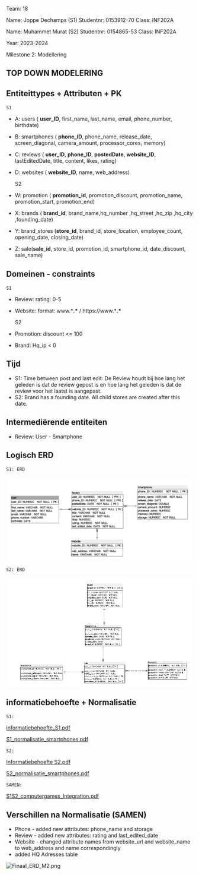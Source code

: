 Team: 18

Name: Joppe Dechamps (S1)
Studentnr: 0153912-70
Class: INF202A

Name: Muhammet Murat (S2)
Studentnr: 0154865-53
Class: INF202A

Year: 2023-2024

Milestone 2: Modellering

TOP DOWN MODELERING
---

Entiteittypes + Attributen + PK
---
    S1
- A: users ( **user_ID**, first_name, last_name, email, phone_number, birthdate)
- B: smartphones ( **phone_ID**, phone_name, release_date, screen_diagonal, camera_amount, processor_cores, memory)
- C: reviews ( **user_ID**, **phone_ID**, **postedDate**, **website_ID**, lastEditedDate, title, content, likes, rating)
- D: websites ( **website_ID**, name, web_address)


    S2
- W: promotion ( **promotion_id**, promotion_discount, promotion_name, promotion_start, promotion_end)
- X: brands ( **brand_id**, brand_name,hq_number ,hq_street ,hq_zip ,hq_city ,founding_date)
- Y: brand_stores (**store_id**, brand_id, store_location, employee_count, opening_date, closing_date)
- Z: sale(**sale_id**, store_id, promotion_id, smartphone_id, date_discount, sale_name)


Domeinen - constraints
--- 
    S1
- Review: rating: 0-5
- Website: format: www.\***.\*** / https\://www.\***.\***


    S2
- Promotion: discount <= 100
- Brand: Hq_ip < 0

Tijd 
---
- S1: Time between post and last edit: De Review houdt bij hoe lang het geleden is dat de review gepost is en hoe lang het geleden is dat de review voor het laatst is aangepast.
- S2: Brand has a founding date. All child stores are created after this date. 


Intermediërende  entiteiten
---
- Review: User - Smartphone


Logisch ERD 
---
    S1: ERD
![S1_logisch.png](../S1/S1_ERD_Joppe_Dechamps.png)

    S2: ERD

![S2_logisch.png](../S2/S2_logisch.png)

informatiebehoefte + Normalisatie
---
    S1:
[informatiebehoefte_S1.pdf](..%2F..%2FD2_NORMALISATIE%2FS1_normalisatie%2Finformatiebehoefte%20S1.pdf)

[S1_normalisatie_smartphones.pdf](..%2F..%2FD2_NORMALISATIE%2FS1_normalisatie%2FS1_normalisatie_smartphones.pdf)

    S2:
[Informatiebehoefte S2.pdf](..%2F..%2FD2_NORMALISATIE%2FS2_normalisatie%2FInformatiebehoefte%20S2.pdf)

[S2_normalisatie_smartphones.pdf](..%2F..%2FD2_NORMALISATIE%2FS2_normalisatie%2FS2_normalisatie_smartphones.pdf)

    SAMEN:
[S1S2_computergames_Integration.pdf](..%2F..%2FD2_NORMALISATIE%2FSAMEN_integratie%2FS1S2_computergames_Integration.pdf)



Verschillen na Normalisatie (SAMEN)
-----------------------------------
- Phone - added new attributes: phone_name and storage
- Review - added new attributes: rating and last_edited_date
- Website - changed attribute names from website_url and website_name to web_address and name correspondingly
- added HQ Adresses table



![Finaal_ERD_M2.png](Finaal_ERD_M2.png)

